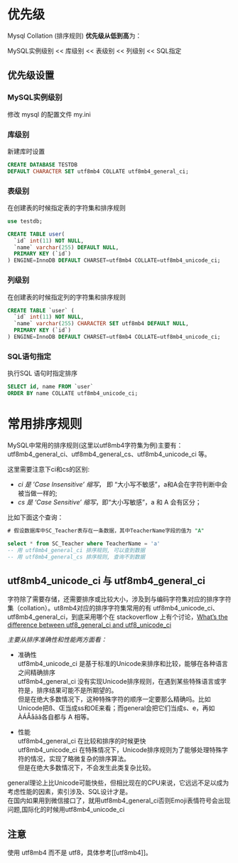 # 优先级
Mysql Collation (排序规则) **优先级从低到高**为：

MySQL实例级别 <<  库级别 <<  表级别 << 列级别 << SQL指定

## 优先级设置
###  MySQL实例级别

修改 mysql 的配置文件 my.ini

### 库级别
新建库时设置
```sql
CREATE DATABASE TESTDB 
DEFAULT CHARACTER SET utf8mb4 COLLATE utf8mb4_general_ci;
```

### 表级别
在创建表的时候指定表的字符集和排序规则

```sql
use testdb;

CREATE TABLE user(
  `id` int(11) NOT NULL,
  `name` varchar(255) DEFAULT NULL,
  PRIMARY KEY (`id`)
) ENGINE=InnoDB DEFAULT CHARSET=utf8mb4 COLLATE=utf8mb4_unicode_ci;

```


### 列级别
在创建表的时候指定列的字符集和排序规则
```sql
CREATE TABLE `user` (
  `id` int(11) NOT NULL,
  `name` varchar(255) CHARACTER SET utf8mb4 DEFAULT NULL,
  PRIMARY KEY (`id`)
) ENGINE=InnoDB DEFAULT CHARSET=utf8mb4 COLLATE=utf8mb4_unicode_ci;
```

### SQL语句指定
执行SQL 语句时指定排序
```sql
SELECT id, name FROM `user` 
ORDER BY name COLLATE utf8mb4_unicode_ci;
```


# 常用排序规则

MySQL中常用的排序规则(这里以utf8mb4字符集为例)主要有：utf8mb4_general_ci、utf8mb4_general_cs、utf8mb4_unicode_ci 等。

这里需要注意下ci和cs的区别:

-   *ci 是 ’Case Insensitive’ 缩写*， 即 “大小写不敏感”，a和A会在字符判断中会被当做一样的;
-  *cs 是 ‘Case Sensitive’ 缩写*，即“大小写敏感”，a 和 A 会有区分；

比如下面这个查询：

```sql
# 假设数据库中SC_Teacher表存在一条数据，其中TeacherName字段的值为 "A"

select * from SC_Teacher where TeacherName = 'a' 
-- 用 utf8mb4_general_ci 排序规则, 可以查到数据
-- 用 utf8mb4_general_cs 排序规则, 查询不到数据
```

## utf8mb4_unicode_ci 与 utf8mb4_general_ci 

字符除了需要存储，还需要排序或比较大小，涉及到与编码字符集对应的排序字符集（collation）。ut8mb4对应的排序字符集常用的有 utf8mb4_unicode_ci、utf8mb4_general_ci，到底采用哪个在 stackoverflow 上有个讨论，[What’s the difference between utf8_general_ci and utf8_unicode_ci](https://stackoverflow.com/questions/766809/whats-the-difference-between-utf8-general-ci-and-utf8-unicode-ci)

_主要从排序准确性和性能两方面看：_

-   准确性  
    utf8mb4_unicode_ci 是基于标准的Unicode来排序和比较，能够在各种语言之间精确排序  
    utf8mb4_general_ci 没有实现Unicode排序规则，在遇到某些特殊语言或字符是，排序结果可能不是所期望的。  
    但是在绝大多数情况下，这种特殊字符的顺序一定要那么精确吗。比如Unicode把ß、Œ当成ss和OE来看；而general会把它们当成s、e，再如ÀÁÅåāă各自都与 A 相等。
    
-   性能  
    utf8mb4_general_ci 在比较和排序的时候更快  
    utf8mb4_unicode_ci 在特殊情况下，Unicode排序规则为了能够处理特殊字符的情况，实现了略微复杂的排序算法。  
    但是在绝大多数情况下，不会发生此类复杂比较。
    

general理论上比Unicode可能快些，但相比现在的CPU来说，它远远不足以成为考虑性能的因素，索引涉及、SQL设计才是。  
在国内如果用到微信接口了，就用utf8mb4_general_ci否则Emoji表情符号会出现问题,国际化的时候用utf8mb4_unicode_ci

## 注意
使用 utf8mb4 而不是 utf8，具体参考[[utf8mb4]]。


